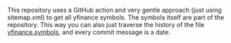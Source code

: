 This repository uses a GitHub action and very gentle approach (just using sitemap.xml) 
to get all yfinance symbols. The symbols itself are part of the repository. 
This way you can also just traverse the history of the file [yfinance.symbols](yfinance.symbols),
and every commit message is a date.
